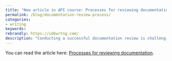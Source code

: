 ```yaml
---
title: "New article in API course: Processes for reviewing documentation"
permalink: /blog/documentation-review-process/
categories:
- writing
keywords:
rebrandly: https://idbwrtng.com/
description: "Conducting a successful documentation review is challenging, especially with developer docs because the content is often highly technical and requires a lot of engineering input and review. At the same time, getting this engineering input and review doesn't come easy. In this new topic in my API course, I outline a tactical approach to conducting doc reviews for large projects."
---
```


You can read the article here: [Processes for reviewing documentation](/learnapidoc/docapis_review_processes.html).
